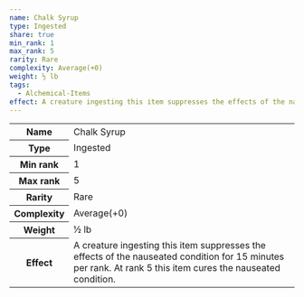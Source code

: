 ```yaml
---
name: Chalk Syrup
type: Ingested
share: true
min_rank: 1
max_rank: 5
rarity: Rare
complexity: Average(+0)
weight: ½ lb
tags:
  - Alchemical-Items
effect: A creature ingesting this item suppresses the effects of the nauseated condition for 15 minutes per rank. At rank 5 this item cures the nauseated condition.
---
```


<p><span style="overflow-x: auto;"><table><tbody><tr><th>Name</th><td>Chalk Syrup</td></tr><tr><th>Type</th><td>Ingested</td></tr><tr><th>Min rank</th><td>1</td></tr><tr><th>Max rank</th><td>5</td></tr><tr><th>Rarity</th><td>Rare</td></tr><tr><th>Complexity</th><td>Average(+0)</td></tr><tr><th>Weight</th><td>½ lb</td></tr><tr><th>Effect</th><td>A creature ingesting this item suppresses the effects of the nauseated condition for 15 minutes per rank. At rank 5 this item cures the nauseated condition.</td></tr></tbody></table></span></p>